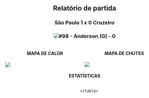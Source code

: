 <h2 style="text-align: center;">Relatório de partida</h3>

<h3 style="text-align: center;">São Paulo 1 x 0 Cruzeiro</h3>

<h3 style="text-align: center;"><img src="https://api.sofascore.com/api/v1/player/942061/image">#98 - Anderson (G) - 0</h3>

<div style="text-align: left; display: grid; grid-template-columns: 1fr 1fr;">
  <div>
    <h4 style="text-align: center;">MAPA DE CALOR</h3>
    <img src=../players/heatmaps/11067295_942061.png>
</div>
  <div>
    <h4 style="text-align: center;">MAPA DE CHUTES</h3>
    <img src=../players/shotmaps/11067295_942061.png>
  </div>
</div>

<h4 style="text-align: center;">ESTATÍSTICAS</h3>
<div style="text-align: center; display: grid; grid-template-columns: 1fr;">
  <div>
    <table>
        
        </table>
</div>